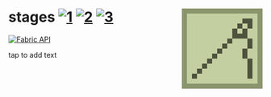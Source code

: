 # stages [![1][1]][6]  [![2][2]][4]  [![3][3]][5] <img src="modules/stages/src/main/resources/assets/stages/icon.png" align="right"/>

[![Fabric API](https://images2.imgbox.com/8e/38/bfInI5qv_o.png)][8]

tap to add text

[1]: https://img.shields.io/badge/minecraft-1.15+-brightgreen
[2]: https://img.shields.io/badge/loader-Fabric-blue
[3]: https://img.shields.io/badge/code_quality-F-red
[4]: https://fabricmc.net
[5]: https://git.io/code-quality
[6]: https://minecraft.net
[8]: https://www.curseforge.com/minecraft/mc-mods/fabric-api
[9]: https://www.curseforge.com/minecraft/mc-mods/fabric-language-kotlin
[10]: https://img.shields.io/badge/dynamic/json?color=orange&label=downloads&query=downloadCount&url=https%3A%2F%2Faddons-ecs.forgesvc.net%2Fapi%2Fv2%2Faddon%2F391014&logo=curseforge
[11]: https://www.curseforge.com/minecraft/mc-mods/slotlink

